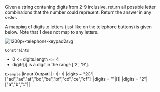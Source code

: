 Given a string containing digits from 2-9 inclusive, return all possible letter combinations that the number could represent. Return the answer in any order.

A mapping of digits to letters (just like on the telephone buttons) is given below. Note that 1 does not map to any letters.


![1200px-telephone-keypad2svg](https://github.com/user-attachments/assets/e8d878b5-8b48-4948-8fa7-865cc95d9d4a)


`Constraints`
- 0 <= digits.length <= 4
- digits[i] is a digit in the range ['2', '9'].

`Example`
|Input|Output|
|:-:|:-:|
|digits = "23"|["ad","ae","af","bd","be","bf","cd","ce","cf"]|
|digits = ""|[]|
|digits = "2"|["a","b","c"]|

